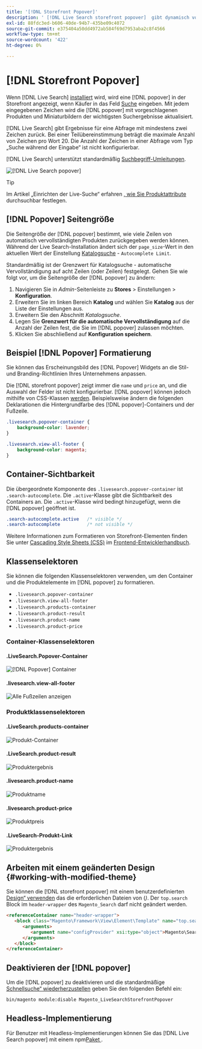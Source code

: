 ```yaml
---
title: '[!DNL Storefront Popover]'
description: ' [!DNL Live Search storefront popover]  gibt dynamisch vorgeschlagene Produkte und Miniaturansichten zurück.'
exl-id: 88fdc3ed-b606-40de-94b7-435be09c4072
source-git-commit: e375404a50dd4972ab584f69d7953aba2c8f4566
workflow-type: tm+mt
source-wordcount: '422'
ht-degree: 0%

---
```


# [!DNL Storefront Popover]

Wenn [!DNL Live Search] [installiert](install.md) wird, wird eine [!DNL popover] in der Storefront angezeigt, wenn Käufer in das Feld [Suche](https://experienceleague.adobe.com/docs/commerce-admin/catalog/catalog/search/search.html#quick-search) eingeben. Mit jedem eingegebenen Zeichen wird die [!DNL popover] mit vorgeschlagenen Produkten und Miniaturbildern der wichtigsten Suchergebnisse aktualisiert.

[!DNL Live Search] gibt Ergebnisse für eine Abfrage mit mindestens zwei Zeichen zurück. Bei einer Teilübereinstimmung beträgt die maximale Anzahl von Zeichen pro Wort 20. Die Anzahl der Zeichen in einer Abfrage vom Typ „Suche während der Eingabe“ ist nicht konfigurierbar.

[!DNL Live Search] unterstützt standardmäßig [Suchbegriff-Umleitungen](https://experienceleague.adobe.com/docs/commerce-admin/catalog/catalog/search/search-terms.html).

![[!DNL Live Search popover]](assets/storefront-search-as-you-type.png)

>[!TIP]
>
>Im Artikel „Einrichten der Live-Suche“ erfahren [, wie Sie Produktattribute ](workspace.md) durchsuchbar festlegen.

## [!DNL Popover] Seitengröße

Die Seitengröße der [!DNL popover] bestimmt, wie viele Zeilen von automatisch vervollständigten Produkten zurückgegeben werden können. Während der Live Search-Installation ändert sich der `page_size`-Wert in den aktuellen Wert der Einstellung [Katalogsuche](https://experienceleague.adobe.com/docs/commerce-admin/config/catalog/catalog.html) - `Autocomplete Limit`.

Standardmäßig ist der Grenzwert für Katalogsuche - automatische Vervollständigung auf acht Zeilen (oder Zeilen) festgelegt. Gehen Sie wie folgt vor, um die Seitengröße der [!DNL popover] zu ändern:

1. Navigieren Sie in *Admin*-Seitenleiste zu **Stores** > Einstellungen > **Konfiguration**.
1. Erweitern Sie im linken Bereich **Katalog** und wählen Sie **Katalog** aus der Liste der Einstellungen aus.
1. Erweitern Sie den Abschnitt *Katalogsuche*.
1. Legen Sie **Grenzwert für die automatische Vervollständigung** auf die Anzahl der Zeilen fest, die Sie im [!DNL popover] zulassen möchten.
1. Klicken Sie abschließend auf **Konfiguration speichern**.

## Beispiel [!DNL Popover] Formatierung

Sie können das Erscheinungsbild des [!DNL Popover] Widgets an die Stil- und Branding-Richtlinien Ihres Unternehmens anpassen.

Die [!DNL storefront popover] zeigt immer die `name` und `price` an, und die Auswahl der Felder ist nicht konfigurierbar. [!DNL popover] können jedoch mithilfe von CSS-Klassen [ werden](https://developer.adobe.com/commerce/frontend-core/guide/css/). Beispielsweise ändern die folgenden Deklarationen die Hintergrundfarbe des [!DNL popover]-Containers und der Fußzeile.

```css
.livesearch.popover-container {
    background-color: lavender;
}

.livesearch.view-all-footer {
    background-color: magenta;
}
```

## Container-Sichtbarkeit

Die übergeordnete Komponente des `.livesearch.popover-container` ist `.search-autocomplete`.  Die `.active`-Klasse gibt die Sichtbarkeit des Containers an. Die `.active`-Klasse wird bedingt hinzugefügt, wenn die [!DNL popover] geöffnet ist.

```css
.search-autocomplete.active   /* visible */
.search-autocomplete          /* not visible */
```

Weitere Informationen zum Formatieren von Storefront-Elementen finden Sie unter [Cascading Style Sheets (CSS)](https://developer.adobe.com/commerce/frontend-core/guide/css/) im [Frontend-Entwicklerhandbuch](https://developer.adobe.com/commerce/frontend-core/guide/).

## Klassenselektoren

Sie können die folgenden Klassenselektoren verwenden, um den Container und die Produktelemente im [!DNL popover] zu formatieren.

- `.livesearch.popover-container`
- `.livesearch.view-all-footer`
- `.livesearch.products-container`
- `.livesearch.product-result`
- `.livesearch.product-name`
- `.livesearch.product-price`

### Container-Klassenselektoren

#### .LiveSearch.Popover-Container

![[!DNL Popover] Container](assets/livesearch-popover-container.png)

#### .livesearch.view-all-footer

![Alle Fußzeilen anzeigen](assets/livesearch-view-all-footer.png)

### Produktklassenselektoren

#### .LiveSearch.products-container

![Produkt-Container](assets/livesearch-product-container.png)

#### .LiveSearch.product-result

![Produktergebnis](assets/livesearch-product-result.png)

#### .livesearch.product-name

![Produktname](assets/livesearch-product-name.png)

#### .livesearch.product-price

![Produktpreis](assets/livesearch-product-price.png)

#### .LiveSearch-Produkt-Link

![Produktergebnis](assets/livesearch-product-link.png)

## Arbeiten mit einem geänderten Design {#working-with-modified-theme}

Sie können die [!DNL storefront popover] mit einem benutzerdefinierten [Design“ verwenden](https://developer.adobe.com/commerce/frontend-core/guide/themes/) das die erforderlichen Dateien von (*)*. Der `top.search` Block im `header-wrapper` des `Magento_Search` darf nicht geändert werden.

```html
<referenceContainer name="header-wrapper">
   <block class="Magento\Framework\View\Element\Template" name="top.search" as="topSearch" template="Magento_Search::form.mini.phtml">
      <arguments>
         <argument name="configProvider" xsi:type="object">Magento\Search\ViewModel\ConfigProvider</argument>
      </arguments>
   </block>
</referenceContainer>
```

## Deaktivieren der [!DNL popover]

Um die [!DNL popover] zu deaktivieren und die standardmäßige [Schnellsuche“ wiederherzustellen](https://experienceleague.adobe.com/docs/commerce-admin/catalog/catalog/search/search.html#quick-search) geben Sie den folgenden Befehl ein:

```bash
bin/magento module:disable Magento_LiveSearchStorefrontPopover
```

## Headless-Implementierung

Für Benutzer mit Headless-Implementierungen können Sie das [!DNL Live Search popover] mit einem npm[Paket ](https://www.npmjs.com/package/@magento/ds-livesearch-storefront-utils).
